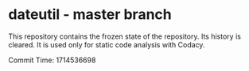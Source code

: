 # dateutil - master branch

This repository contains the frozen state of the repository.
Its history is cleared. It is used only for static code
analysis with Codacy.

Commit Time: 1714536698